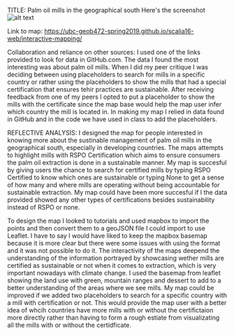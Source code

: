 TITLE: Palm oil mills in the geographical south 
Here's the screenshot
![alt text](https://github.com/UBC-GEOB472-Spring2019/scalia16-web/blob/master/interactive-mapping/Screenshot%20map.jpg)

Link to map:  https://ubc-geob472-spring2019.github.io/scalia16-web/interactive-mapping/

Collaboration and reliance on other sources: 
I used one of the links provided to look for data in GitHub.com. The data I found the most interesting was about palm oil mills. When I did my peer critique I was deciding between using placeholders to search for mills in a specific country or rather using the placeholders to show the mills that had a special certification that ensures tehir practices are sustainable. After receiving feedback from one of my peers I opted to put a placeholder to show the mills with the certificate since the map base would help the map user infer which country the mill is located in. In making my map I relied in data found in GitHub and in the code we have used in class to add the placeholders. 

REFLECTIVE ANALYSIS:
I designed the map for people interested in knowing more about the sustinable management of palm oil mills in the geographical south, especially in developing countries. The maps attempts to highlight mills with RSPO Certification which aims to ensure consumers the palm oil extraction is done in a sustainable manner. My map is succesful by giving users the chance to search for certified mills by typing RSPO Certified to know which ones are sustainable or typing None to get a sense of how many and where mills are operating without being accountable for sustainable extraction. My map could have been more succesful if I the data provided showed any other types of certifications besides sustainability instead of RSPO or none. 


To design the map I looked to tutorials and used mapbox to import the points and then convert them to a geoJSON file I could import to use Leaflet. I have to say I would have liked to keep the mapbox basemap because it is more clear but there were some issues with using the format and it was not possible to do it. The interactivity of the maps deepend the understanding of the information portrayed by showcasing wether mills are certified as sustainable or not when it comes to extraction, which is very important nowadays with climate change. I used the basemap from leaflet showing the land use with green, mountain ranges and dessert to add to a better understanding of the areas where we see mills. My map could be improved if we added two placeholders to search for a specific country with a mill with certification or not. This would provide the map user with a better idea of whcih countries have more mills with or without the certifictaion more directly rather than having to form a rough estiate from visualizating all the mills with or without the certidficate. 
